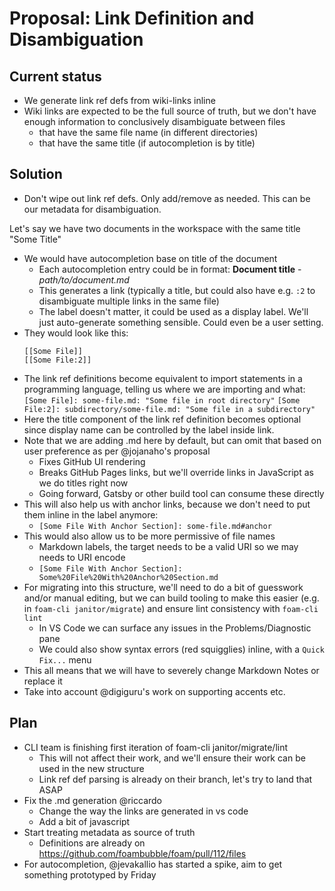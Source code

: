 # Proposal: Link Definition and Disambiguation

## Current status

- We generate link ref defs from wiki-links inline
- Wiki links are expected to be the full source of truth, but we don't have enough information to conclusively disambiguate between files 
  - that have the same file name (in different directories)
  - that have the same title (if autocompletion is by title)

## Solution

- Don't wipe out link ref defs. Only add/remove as needed. This can be our metadata for disambiguation.

Let's say we have two documents in the workspace with the same title "Some Title"

- We would have autocompletion base on title of the document
  - Each autocompletion entry could be in format:
    **Document title** - *path/to/document.md*
  - This generates a link (typically a title, but could also have e.g. `:2` to disambiguate multiple links in the same file)
  - The label doesn't matter, it could be used as a display label. We'll just auto-generate something sensible. Could even be a user setting.
- They would look like this:
  ```
  [[Some File]]
  [[Some File:2]]
  ```
- The link ref definitions become equivalent to import statements in a programming language, telling us where we are importing and what:
  `[Some File]: some-file.md: "Some file in root directory"`
  `[Some File:2]: subdirectory/some-file.md: "Some file in a subdirectory"`
- Here the title component of the link ref definition becomes optional since display name can be controlled by the label inside link.   
- Note that we are adding .md here by default, but can omit that based on user preference as per @jojanaho's proposal
  - Fixes GitHub UI rendering
  - Breaks GitHub Pages links, but we'll override links in JavaScript as we do titles right now
  - Going forward, Gatsby or other build tool can consume these directly
- This will also help us with anchor links, because we don't need to put them inline in the label anymore:
  - `[Some File With Anchor Section]: some-file.md#anchor`
- This would also allow us to be more permissive of file names
  - Markdown labels, the target needs to be a valid URI so we may needs to URI encode
  - `[Some File With Anchor Section]: Some%20File%20With%20Anchor%20Section.md`
- For migrating into this structure, we'll need to do a bit of guesswork and/or manual editing, but we can build tooling to make this easier (e.g. in `foam-cli janitor/migrate`) and ensure lint consistency with `foam-cli lint`
  - In VS Code we can surface any issues in the Problems/Diagnostic pane
  - We could also show syntax errors (red squigglies) inline, with a `Quick Fix...` menu
- This all means that we will have to severely change Markdown Notes or replace it
- Take into account @digiguru's work on supporting accents etc.

## Plan

- CLI team is finishing first iteration of foam-cli janitor/migrate/lint
  - This will not affect their work, and we'll ensure their work can be used in the new structure
  - Link ref def parsing is already on their branch, let's try to land that ASAP
- Fix the .md generation @riccardo
  - Change the way the links are generated in vs code
  - Add a bit of javascript
- Start treating metadata as source of truth
  - Definitions are already on https://github.com/foambubble/foam/pull/112/files
- For autocompletion, @jevakallio has started a spike, aim to get something prototyped by Friday
